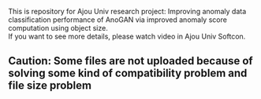 This is repository for Ajou Univ research project: Improving anomaly data classification performance of AnoGAN via improved anomaly score computation using object size.
<br/>If you want to see more details, please watch video in Ajou Univ Softcon.
## Caution: Some files are not uploaded because of solving some kind of compatibility problem and file size problem
